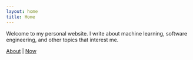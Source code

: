 ```yaml
---
layout: home
title: Home
---
```


Welcome to my personal website. I write about machine learning, software engineering, and other topics that interest me.

[About](/blog/about) | [Now](/blog/now) 